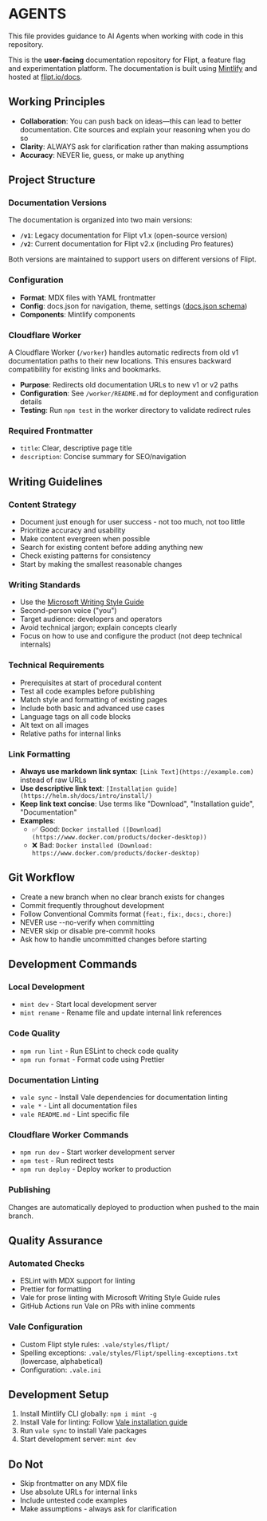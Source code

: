 # AGENTS

This file provides guidance to AI Agents when working with code in this repository.

This is the **user-facing** documentation repository for Flipt, a feature flag and experimentation platform. The documentation is built using [Mintlify](https://mintlify.com/) and hosted at [flipt.io/docs](https://www.flipt.io/docs).

## Working Principles

- **Collaboration**: You can push back on ideas—this can lead to better documentation. Cite sources and explain your reasoning when you do so
- **Clarity**: ALWAYS ask for clarification rather than making assumptions
- **Accuracy**: NEVER lie, guess, or make up anything

## Project Structure

### Documentation Versions

The documentation is organized into two main versions:

- **`/v1`**: Legacy documentation for Flipt v1.x (open-source version)
- **`/v2`**: Current documentation for Flipt v2.x (including Pro features)

Both versions are maintained to support users on different versions of Flipt.

### Configuration

- **Format**: MDX files with YAML frontmatter
- **Config**: docs.json for navigation, theme, settings ([docs.json schema](https://mintlify.com/docs.json))
- **Components**: Mintlify components

### Cloudflare Worker

A Cloudflare Worker (`/worker`) handles automatic redirects from old v1 documentation paths to their new locations. This ensures backward compatibility for existing links and bookmarks.

- **Purpose**: Redirects old documentation URLs to new v1 or v2 paths
- **Configuration**: See `/worker/README.md` for deployment and configuration details
- **Testing**: Run `npm test` in the worker directory to validate redirect rules

### Required Frontmatter

- `title`: Clear, descriptive page title
- `description`: Concise summary for SEO/navigation

## Writing Guidelines

### Content Strategy

- Document just enough for user success - not too much, not too little
- Prioritize accuracy and usability
- Make content evergreen when possible
- Search for existing content before adding anything new
- Check existing patterns for consistency
- Start by making the smallest reasonable changes

### Writing Standards

- Use the [Microsoft Writing Style Guide](https://learn.microsoft.com/en-us/style-guide/welcome/)
- Second-person voice ("you")
- Target audience: developers and operators
- Avoid technical jargon; explain concepts clearly
- Focus on how to use and configure the product (not deep technical internals)

### Technical Requirements

- Prerequisites at start of procedural content
- Test all code examples before publishing
- Match style and formatting of existing pages
- Include both basic and advanced use cases
- Language tags on all code blocks
- Alt text on all images
- Relative paths for internal links

### Link Formatting

- **Always use markdown link syntax**: `[Link Text](https://example.com)` instead of raw URLs
- **Use descriptive link text**: `[Installation guide](https://helm.sh/docs/intro/install/)`
- **Keep link text concise**: Use terms like "Download", "Installation guide", "Documentation"
- **Examples**:
  - ✅ Good: `Docker installed ([Download](https://www.docker.com/products/docker-desktop))`
  - ❌ Bad: `Docker installed (Download: https://www.docker.com/products/docker-desktop)`

## Git Workflow

- Create a new branch when no clear branch exists for changes
- Commit frequently throughout development
- Follow Conventional Commits format (`feat:`, `fix:`, `docs:`, `chore:`)
- NEVER use --no-verify when committing
- NEVER skip or disable pre-commit hooks
- Ask how to handle uncommitted changes before starting

## Development Commands

### Local Development

- `mint dev` - Start local development server
- `mint rename` - Rename file and update internal link references

### Code Quality

- `npm run lint` - Run ESLint to check code quality
- `npm run format` - Format code using Prettier

### Documentation Linting

- `vale sync` - Install Vale dependencies for documentation linting
- `vale *` - Lint all documentation files
- `vale README.md` - Lint specific file

### Cloudflare Worker Commands

- `npm run dev` - Start worker development server
- `npm test` - Run redirect tests
- `npm run deploy` - Deploy worker to production

### Publishing

Changes are automatically deployed to production when pushed to the main branch.

## Quality Assurance

### Automated Checks

- ESLint with MDX support for linting
- Prettier for formatting
- Vale for prose linting with Microsoft Writing Style Guide rules
- GitHub Actions run Vale on PRs with inline comments

### Vale Configuration

- Custom Flipt style rules: `.vale/styles/flipt/`
- Spelling exceptions: `.vale/styles/Flipt/spelling-exceptions.txt` (lowercase, alphabetical)
- Configuration: `.vale.ini`

## Development Setup

1. Install Mintlify CLI globally: `npm i mint -g`
2. Install Vale for linting: Follow [Vale installation guide](https://vale.sh/docs/vale-cli/installation/)
3. Run `vale sync` to install Vale packages
4. Start development server: `mint dev`

## Do Not

- Skip frontmatter on any MDX file
- Use absolute URLs for internal links
- Include untested code examples
- Make assumptions - always ask for clarification
